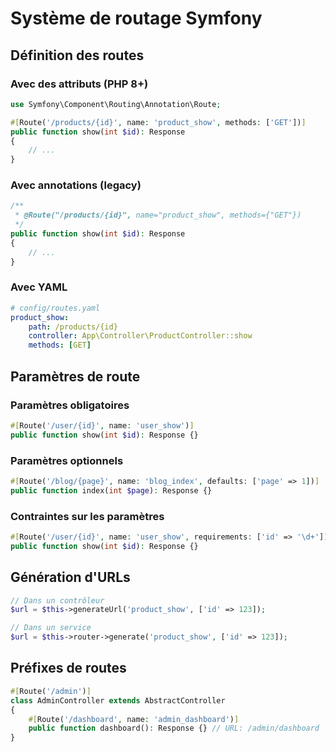 # Système de routage Symfony

## Définition des routes

### Avec des attributs (PHP 8+)

```php
use Symfony\Component\Routing\Annotation\Route;

#[Route('/products/{id}', name: 'product_show', methods: ['GET'])]
public function show(int $id): Response
{
    // ...
}
```

### Avec annotations (legacy)

```php
/**
 * @Route("/products/{id}", name="product_show", methods={"GET"})
 */
public function show(int $id): Response
{
    // ...
}
```

### Avec YAML

```yaml
# config/routes.yaml
product_show:
    path: /products/{id}
    controller: App\Controller\ProductController::show
    methods: [GET]
```

## Paramètres de route

### Paramètres obligatoires

```php
#[Route('/user/{id}', name: 'user_show')]
public function show(int $id): Response {}
```

### Paramètres optionnels

```php
#[Route('/blog/{page}', name: 'blog_index', defaults: ['page' => 1])]
public function index(int $page): Response {}
```

### Contraintes sur les paramètres

```php
#[Route('/user/{id}', name: 'user_show', requirements: ['id' => '\d+'])]
public function show(int $id): Response {}
```

## Génération d'URLs

```php
// Dans un contrôleur
$url = $this->generateUrl('product_show', ['id' => 123]);

// Dans un service
$url = $this->router->generate('product_show', ['id' => 123]);
```

## Préfixes de routes

```php
#[Route('/admin')]
class AdminController extends AbstractController
{
    #[Route('/dashboard', name: 'admin_dashboard')]
    public function dashboard(): Response {} // URL: /admin/dashboard
}
```
